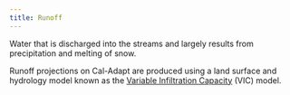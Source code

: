 ```yaml
---
title: Runoff
---
```


Water that is discharged into the streams and largely results from precipitation and melting of snow.

Runoff projections on Cal-Adapt are produced using a land surface and hydrology model known as the [Variable Infiltration Capacity](/help/glossary/#variable-infiltration-capacity-(vic)-model) (VIC) model.
